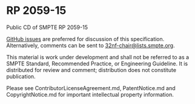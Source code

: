 # RP 2059-15
Public CD of SMPTE RP 2059-15

[GitHub issues](https://github.com/SMPTE/rp2059-15/issues) are preferred for discussion of this specification. Alternatively, comments can be sent to 32nf-chair@lists.smpte.org.

This material is work under development and shall not be referred to as a SMPTE Standard, Recommended Practice, or Engineering Guideline. It is distributed for review and comment; distribution does not constitute publication.

Please see ContributorLicenseAgreement.md, PatentNotice.md and CopyrightNotice.md for important intellectual property information.
